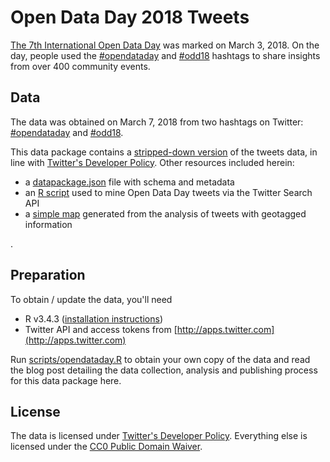 
# Open Data Day 2018 Tweets 

[The 7th International Open Data Day](http://opendataday.org) was marked on March 3, 2018. On the day, people used the [#opendataday](https://twitter.com/hashtag/OpenDataDay) and [#odd18](https://twitter.com/hashtag/ODD18) hashtags to share insights from over 400 community events.

## Data

The data was obtained on March 7, 2018 from two hashtags on Twitter: [#opendataday](https://twitter.com/hashtag/OpenDataDay) and [#odd18](https://twitter.com/hashtag/ODD18). 

This data package contains a [stripped-down version](data/subsetofopendatadaytweets.csv) of the tweets data, in line with [Twitter's Developer Policy](https://developer.twitter.com/en/developer-terms/policy.html). Other resources included herein:
- a [datapackage.json](datapackage.json) file with schema and metadata
- an [R script](scripts/opendataday.R) used to mine Open Data Day tweets via the Twitter Search API
- a [simple map](docs/geotagged_tweets.png) generated from the analysis of tweets with geotagged information

.

## Preparation

To obtain / update the data, you'll need

- R v3.4.3 ([installation instructions](https://www.r-project.org))
- Twitter API and access tokens from [http://apps.twitter.com](http://apps.twitter.com)

Run [scripts/opendataday.R](scripts/opendataday.R) to obtain your own copy of the data and read the blog post detailing the data collection, analysis and publishing process for this data package here.


## License

The data is licensed under [Twitter's Developer Policy](https://developer.twitter.com/en/developer-terms/policy.html). Everything else is licensed under the [CC0 Public Domain Waiver](https://creativecommons.org/publicdomain/zero/1.0/).
